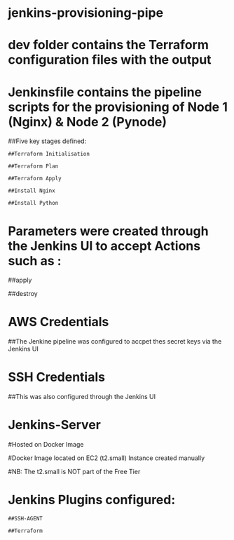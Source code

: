 # jenkins-provisioning-pipe

# dev folder contains the Terraform configuration files with the output
    

# Jenkinsfile contains the pipeline scripts for the provisioning of Node 1 (Nginx) & Node 2 (Pynode)
  
  ##Five key stages defined:

    ##Terraform Initialisation

    ##Terraform Plan
    
    ##Terraform Apply
    
    ##Install Nginx
    
    ##Install Python

# Parameters were created through the Jenkins UI to accept Actions such as : 
  
  ##apply
  
  ##destroy

# AWS Credentials
  
  ##The Jenkine pipeline was configured to accpet thes secret keys via the Jenkins UI

# SSH Credentials

  ##This was also configured through the Jenkins UI

# Jenkins-Server

  #Hosted on Docker Image 
  
  #Docker Image located on EC2 (t2.small) Instance created manually 
  
  #NB: The t2.small is NOT part of the Free Tier

 # Jenkins Plugins configured:

    ##SSH-AGENT
 
    ##Terraform 
    
    